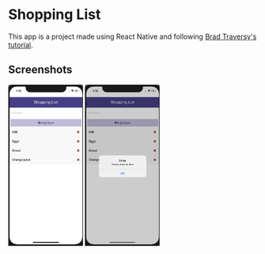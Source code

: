 # Shopping List
This app is a project made using React Native and following [Brad Traversy's tutorial](https://youtu.be/Hf4MJH0jDb4).

## Screenshots

<img src="https://github.com/jatanassian/shopping-list-react-native/blob/master/docs/images/app.png?raw=true" alt="Shopping List" width="30%" height="30%"/>
<img src="https://github.com/jatanassian/shopping-list-react-native/blob/master/docs/images/error-message.png?raw=true" alt="Error Message" width="30%" height="30%"/>